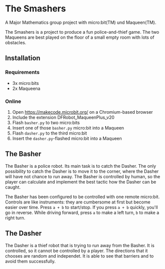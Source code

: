 # The Smashers
A Major Mathematics group project with micro:bit(TM) und Maqueen(TM).

The Smashers is a project to produce a fun police-and-thief game. The two Maqueens are best played on the floor of a small empty room with lots of obstacles.

## Installation
### Requirements
* 3x micro:bits
* 2x Maqueena

### Online
1. Open https://makecode.microbit.org/ on a Chromium-based browser
2. Include the extension DFRobot_MaqueenPlus_v20
3. Flash `basher.py` to two micro:bits
4. Insert one of those `basher.py` micro:bit into a Maqueen
5. Flash `dasher.py` to the third micro:bit
6. Insert the `dasher.py`-flashed micro:bit into a Maqueen

## The Basher
The Basher is a police robot. Its main task is to catch the Dasher. The only possibility to catch the Dasher is to move it to the corner, where the Dasher will have not chance to run away. The Basher is controlled by human, so the player can calculate and implement the best tactic how the Dasher can be caught.

The Basher has been configured to be controlled with one remote micro:bit. Controls are like instruments: they are cumbersome at first but become easier over time. Press `a + b` to start/stop. If you press `a + b` quickly, you'll go in reverse. While driving forward, press `a` to make a left turn, `b` to make a right turn.

## The Dasher
The Dasher is a thief robot that is trying to run away from the Basher. It is controlled, so it cannot be controlled by a player. The directions that it chooses are random and independet. It is able to see that barriers and to avoid them successfully.
